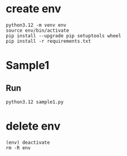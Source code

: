 # create env
```
python3.12 -m venv env
source env/bin/activate
pip install --upgrade pip setuptools wheel
pip install -r requirements.txt
```

# Sample1
## Run
```
python3.12 sample1.py
```

# delete env
```
(env) deactivate
rm -R env
```